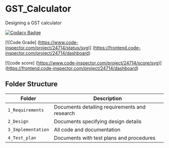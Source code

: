 # GST_Calculator
Designing a GST calculator

[![Codacy Badge](https://app.codacy.com/project/badge/Grade/91039b15d57f4458bcce70ac0a3cce46)](https://www.codacy.com/gh/Danush2208/GST_Calculator/dashboard?utm_source=github.com&amp;utm_medium=referral&amp;utm_content=Danush2208/GST_Calculator&amp;utm_campaign=Badge_Grade)

[![Code Grade] (https://www.code-inspector.com/project/24714/status/svg)] (https://frontend.code-inspector.com/project/24714/dashboard)

[![code score] (https://www.code-inspector.com/project/24714/score/svg)] (https://frontend.code-inspector.com/project/24714/dashboard)

## Folder Structure
Folder             | Description
------------------ | -----------------------------------------
`1_Requirements`   | Documents detailing requirements and research
`2_Design`         | Documents specifying design details
`3_Implementation` | All code and documentation
`4_Test_plan`      | Documents with test plans and procedures
